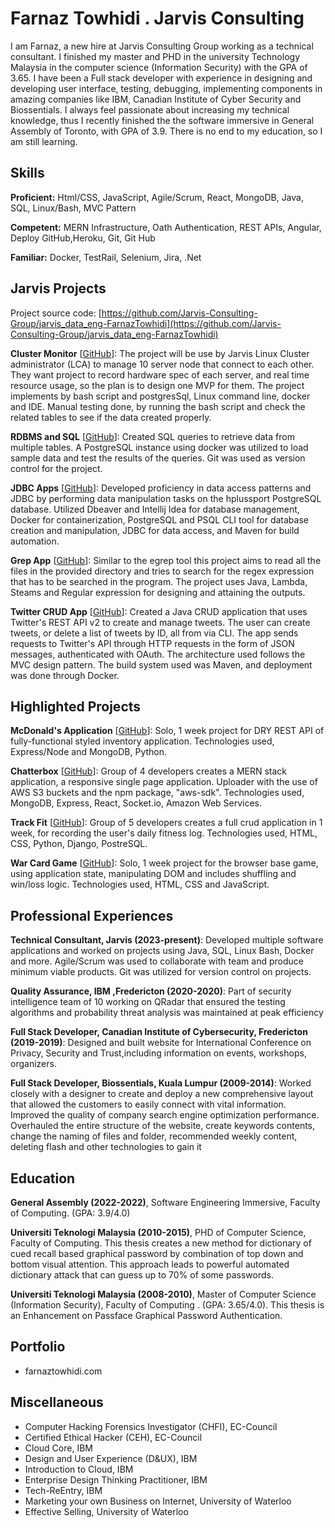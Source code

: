 # Farnaz Towhidi . Jarvis Consulting

I am Farnaz, a new hire at Jarvis Consulting Group working as a technical consultant. I finished my master and PHD in the university Technology Malaysia in the computer science (Information Security) with the GPA of 3.65. I have been a Full stack developer with experience in designing and developing user interface, testing, debugging, implementing components in amazing companies like IBM, Canadian Institute of Cyber Security and Biossentials. I always feel passionate about increasing  my technical knowledge, thus I recently finished the the software immersive in General Assembly of Toronto, with GPA of 3.9. There is no end to my education, so I am still learning.

## Skills

**Proficient:** Html/CSS, JavaScript, Agile/Scrum, React, MongoDB, Java, SQL, Linux/Bash, MVC Pattern

**Competent:** MERN Infrastructure, Oath Authentication, REST APIs, Angular, Deploy GitHub,Heroku, Git, Git Hub

**Familiar:** Docker, TestRail, Selenium, Jira, .Net

## Jarvis Projects

Project source code: [https://github.com/Jarvis-Consulting-Group/jarvis_data_eng-FarnazTowhidi](https://github.com/Jarvis-Consulting-Group/jarvis_data_eng-FarnazTowhidi)


**Cluster Monitor** [[GitHub](https://github.com/Jarvis-Consulting-Group/jarvis_data_eng-FarnazTowhidi/tree/master/linux_sql)]: The project will be use by Jarvis Linux Cluster administrator (LCA) to manage 10 server node that connect to each other. They want project to record hardware spec of each server, and real time resource usage, so the plan is to design one MVP for them. The project implements by bash script and postgresSql, Linux command line, docker and  IDE. Manual testing done, by running the bash script and check the related tables to see if the data created properly.

**RDBMS and SQL** [[GitHub](https://github.com/Jarvis-Consulting-Group/jarvis_data_eng-FarnazTowhidi/tree/master/linux_sql/sql)]: Created SQL queries to retrieve data from multiple tables. A PostgreSQL instance using docker was utilized to load sample data and test the results of the queries. Git was used as version control for the project.

**JDBC Apps** [[GitHub](https://github.com/Jarvis-Consulting-Group/jarvis_data_eng-FarnazTowhidi/tree/master/core_java/jdbc)]: Developed proficiency in data access patterns and JDBC by performing data manipulation tasks on the hplussport PostgreSQL database. Utilized Dbeaver and Intellij Idea for database management, Docker for containerization, PostgreSQL and PSQL CLI tool for database creation and manipulation, JDBC for data access, and Maven for build automation.

**Grep App** [[GitHub](https://github.com/Jarvis-Consulting-Group/jarvis_data_eng-FarnazTowhidi/tree/master/core_java/grep)]: Similar to the egrep tool this project aims to read all the files in the provided directory and tries to search for the regex expression that has to be searched in the program. The project uses Java, Lambda, Steams and Regular expression for designing and attaining the outputs.

**Twitter CRUD App** [[GitHub](https://github.com/Jarvis-Consulting-Group/jarvis_data_eng-FarnazTowhidi/tree/master/core_java/twitter)]: Created a Java CRUD application that uses Twitter's REST API v2 to create and manage tweets. The user can create tweets, or delete a list of tweets by ID, all from via CLI. The app sends requests to Twitter's API through HTTP requests in the form of JSON messages, authenticated with OAuth. The architecture used follows the MVC design pattern. The build system used was Maven, and deployment was done through Docker.


## Highlighted Projects
**McDonald's Application** [[GitHub](https://github.com/FarnazTowhidi/macDonald)]: Solo, 1 week project for DRY REST API of fully-functional styled inventory application. Technologies used, Express/Node and MongoDB, Python.

**Chatterbox** [[GitHub](https://github.com/FarnazTowhidi/mern-project)]: Group of 4 developers creates a MERN stack application, a responsive single page application. Uploader with the use of AWS S3 buckets and the npm package, "aws-sdk". Technologies used, MongoDB, Express, React, Socket.io, Amazon Web Services.

**Track Fit** [[GitHub](https://github.com/aerlikh17/track-fit-app)]: Group of 5 developers creates a full crud application in 1 week, for recording the user's daily fitness log. Technologies used, HTML, CSS, Python, Django, PostreSQL.

**War Card Game** [[GitHub](https://github.com/FarnazTowhidi/warCardGame)]: Solo, 1 week project for the browser base game, using application state, manipulating DOM and includes shuffling and win/loss logic. Technologies used, HTML, CSS and JavaScript.


## Professional Experiences

**Technical Consultant, Jarvis (2023-present)**: Developed multiple software applications and worked on projects using Java, SQL, Linux Bash, Docker and more. Agile/Scrum was used to collaborate with team and produce minimum viable products. Git was utilized for version control on projects.

**Quality Assurance, IBM ,Fredericton (2020-2020)**: Part of security intelligence team of 10 working on QRadar that ensured the testing algorithms and probability threat analysis was maintained at peak efficiency

**Full Stack Developer, Canadian Institute of Cybersecurity, Fredericton (2019-2019)**: Designed and built website for International Conference on Privacy, Security and Trust,including information on events, workshops, organizers.

**Full Stack Developer, Biossentials, Kuala Lumpur (2009-2014)**: Worked closely with a designer to create and deploy a new comprehensive layout that allowed the customers to easily connect with vital information. Improved the quality of company search engine optimization performance. Overhauled the entire structure of the website, create keywords contents, change the naming of files and folder, recommended weekly content, deleting flash and other technologies to gain it


## Education
**General Assembly (2022-2022)**, Software Engineering Immersive, Faculty of Computing. (GPA: 3.9/4.0)

**Universiti Teknologi Malaysia (2010-2015)**, PHD of Computer Science, Faculty of Computing. This thesis creates a new method for dictionary of cued recall based graphical password by combination of top down and bottom visual attention. This approach leads to powerful automated dictionary attack that can guess up to 70% of some passwords.

**Universiti Teknologi Malaysia (2008-2010)**, Master of Computer Science (Information Security), Faculty of Computing . (GPA: 3.65/4.0). This thesis is an Enhancement on Passface Graphical Password Authentication.

## Portfolio
- farnaztowhidi.com

## Miscellaneous
- Computer Hacking Forensics Investigator (CHFI), EC-Council
- Certified Ethical Hacker (CEH), EC-Council
- Cloud Core, IBM
- Design and User Experience (D&UX), IBM
- Introduction to Cloud, IBM
- Enterprise Design Thinking Practitioner, IBM
- Tech-ReEntry, IBM
- Marketing your own Business on Internet, University of Waterloo
- Effective Selling, University of Waterloo